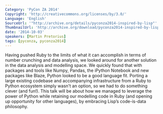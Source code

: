 ```yaml
---
Category: 'PyCon ZA 2014'
Copyright: 'http://creativecommons.org/licenses/by/3.0/'
Language: 'English'
SourceUrl: '"http://archive.org/details/pyconza2014-inspired-by-lisp"'
ThumbnailUrl: 'http://archive.org/download/pyconza2014-inspired-by-lisp/pyconza2014-inspired-by-lisp.thumbs/9%20B%20Inspired%20by%20Lisp%20to%20get%20Ruby%20to%20talk%20Python-_000090.jpg'
date: '2014-10-03'
speakers: [Martin Pretorius]
tags: [pyconza, pyconza2014]
---
```

Having pushed Ruby to the limits of what it can accomplish in terms of number crunching and data analysis, we looked around for another solution in the data analysis and modelling space. We quickly found that with packages and tools like Numpy, Pandas, the iPython Notebook and new packages like Blaze, Python looked to be a good language fit.
Porting a large existing codebase and accompanying infrastructure from a Ruby to Python ecosystem simply wasn't an option, so we had to do something clever (and fun!).
This talk will be about how we managed to leverage the power of Python while retaining our modelling code in Ruby (and opening up opportunity for other languages), by embracing Lisp’s code-is-data philosophy.
